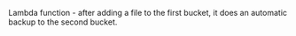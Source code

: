 Lambda function - after adding a file to the first bucket, it does an automatic backup to the second bucket.
